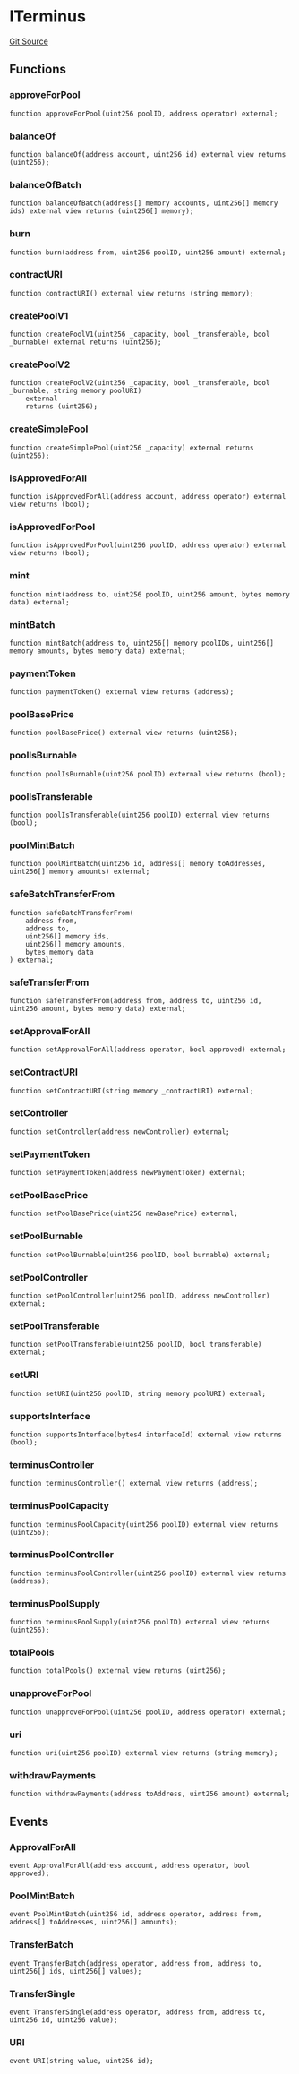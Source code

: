 # ITerminus
[Git Source](https://github.com/G7DAO/protocol/blob/ef7b24f4a26e9671edc818362f455c3e2801e1d7/contracts/security/terminus/interfaces/ITerminus.sol)


## Functions
### approveForPool


```solidity
function approveForPool(uint256 poolID, address operator) external;
```

### balanceOf


```solidity
function balanceOf(address account, uint256 id) external view returns (uint256);
```

### balanceOfBatch


```solidity
function balanceOfBatch(address[] memory accounts, uint256[] memory ids) external view returns (uint256[] memory);
```

### burn


```solidity
function burn(address from, uint256 poolID, uint256 amount) external;
```

### contractURI


```solidity
function contractURI() external view returns (string memory);
```

### createPoolV1


```solidity
function createPoolV1(uint256 _capacity, bool _transferable, bool _burnable) external returns (uint256);
```

### createPoolV2


```solidity
function createPoolV2(uint256 _capacity, bool _transferable, bool _burnable, string memory poolURI)
    external
    returns (uint256);
```

### createSimplePool


```solidity
function createSimplePool(uint256 _capacity) external returns (uint256);
```

### isApprovedForAll


```solidity
function isApprovedForAll(address account, address operator) external view returns (bool);
```

### isApprovedForPool


```solidity
function isApprovedForPool(uint256 poolID, address operator) external view returns (bool);
```

### mint


```solidity
function mint(address to, uint256 poolID, uint256 amount, bytes memory data) external;
```

### mintBatch


```solidity
function mintBatch(address to, uint256[] memory poolIDs, uint256[] memory amounts, bytes memory data) external;
```

### paymentToken


```solidity
function paymentToken() external view returns (address);
```

### poolBasePrice


```solidity
function poolBasePrice() external view returns (uint256);
```

### poolIsBurnable


```solidity
function poolIsBurnable(uint256 poolID) external view returns (bool);
```

### poolIsTransferable


```solidity
function poolIsTransferable(uint256 poolID) external view returns (bool);
```

### poolMintBatch


```solidity
function poolMintBatch(uint256 id, address[] memory toAddresses, uint256[] memory amounts) external;
```

### safeBatchTransferFrom


```solidity
function safeBatchTransferFrom(
    address from,
    address to,
    uint256[] memory ids,
    uint256[] memory amounts,
    bytes memory data
) external;
```

### safeTransferFrom


```solidity
function safeTransferFrom(address from, address to, uint256 id, uint256 amount, bytes memory data) external;
```

### setApprovalForAll


```solidity
function setApprovalForAll(address operator, bool approved) external;
```

### setContractURI


```solidity
function setContractURI(string memory _contractURI) external;
```

### setController


```solidity
function setController(address newController) external;
```

### setPaymentToken


```solidity
function setPaymentToken(address newPaymentToken) external;
```

### setPoolBasePrice


```solidity
function setPoolBasePrice(uint256 newBasePrice) external;
```

### setPoolBurnable


```solidity
function setPoolBurnable(uint256 poolID, bool burnable) external;
```

### setPoolController


```solidity
function setPoolController(uint256 poolID, address newController) external;
```

### setPoolTransferable


```solidity
function setPoolTransferable(uint256 poolID, bool transferable) external;
```

### setURI


```solidity
function setURI(uint256 poolID, string memory poolURI) external;
```

### supportsInterface


```solidity
function supportsInterface(bytes4 interfaceId) external view returns (bool);
```

### terminusController


```solidity
function terminusController() external view returns (address);
```

### terminusPoolCapacity


```solidity
function terminusPoolCapacity(uint256 poolID) external view returns (uint256);
```

### terminusPoolController


```solidity
function terminusPoolController(uint256 poolID) external view returns (address);
```

### terminusPoolSupply


```solidity
function terminusPoolSupply(uint256 poolID) external view returns (uint256);
```

### totalPools


```solidity
function totalPools() external view returns (uint256);
```

### unapproveForPool


```solidity
function unapproveForPool(uint256 poolID, address operator) external;
```

### uri


```solidity
function uri(uint256 poolID) external view returns (string memory);
```

### withdrawPayments


```solidity
function withdrawPayments(address toAddress, uint256 amount) external;
```

## Events
### ApprovalForAll

```solidity
event ApprovalForAll(address account, address operator, bool approved);
```

### PoolMintBatch

```solidity
event PoolMintBatch(uint256 id, address operator, address from, address[] toAddresses, uint256[] amounts);
```

### TransferBatch

```solidity
event TransferBatch(address operator, address from, address to, uint256[] ids, uint256[] values);
```

### TransferSingle

```solidity
event TransferSingle(address operator, address from, address to, uint256 id, uint256 value);
```

### URI

```solidity
event URI(string value, uint256 id);
```

